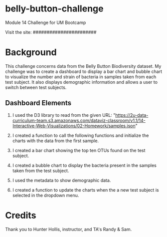 # belly-button-challenge
Module 14 Challenge for UM Bootcamp

Visit the site: #######################

# Background
This challenge concerns data from the Belly Button Biodiversity dataset. My challenge was to create a dashboard to display a bar chart and bubble chart to visualize the number and strain of bacteria in samples taken from each test subject. It also displays demographic information and allows a user to switch between test subjects.
## Dashboard Elements
1. I used the D3 library to read from the given URL: "https://2u-data-curriculum-team.s3.amazonaws.com/dataviz-classroom/v1.1/14-Interactive-Web-Visualizations/02-Homework/samples.json"

2. I created a function to call the following functions and initialize the charts with the data from the first sample.
   
3. I created a bar chart showing the top ten OTUs found on the test subject.

4. I created a bubble chart to display the bacteria present in the samples taken from the test subject.

5. I used the metadata to show demographic data.

6. I created a function to update the charts when the a new test subject is selected in the dropdown menu.
   
# Credits
Thank you to Hunter Hollis, instructor, and TA's Randy & Sam.
